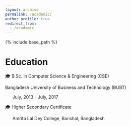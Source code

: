 ```yaml
---
layout: archive
permalink: /academic/
author_profile: true
redirect_from:
  - /academic
---
```


{% include base_path %}

Education
======
🎓 B.Sc. in Computer Science & Engineering (CSE) 
<p>Bangladesh University of Business and Technology (BUBT) </p>
  <ul>July, 2013 - July, 2017 </ul>

<ul> </ul>
<ul> </ul>
<ul> </ul>
🎓 Higher Secondary Certificate 
   <ul> Amrita Lal Dey College, Barishal, Bangladesh </ul>
 

    



